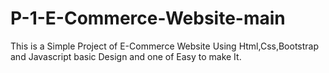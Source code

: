 # P-1-E-Commerce-Website-main

This is a Simple Project of E-Commerce Website Using Html,Css,Bootstrap and Javascript basic Design and one of Easy to make It.
